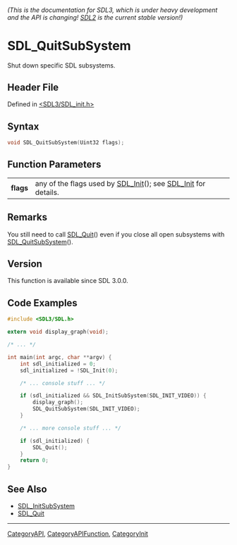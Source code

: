 ###### (This is the documentation for SDL3, which is under heavy development and the API is changing! [SDL2](https://wiki.libsdl.org/SDL2/) is the current stable version!)
# SDL_QuitSubSystem

Shut down specific SDL subsystems.

## Header File

Defined in [<SDL3/SDL_init.h>](https://github.com/libsdl-org/SDL/blob/main/include/SDL3/SDL_init.h)

## Syntax

```c
void SDL_QuitSubSystem(Uint32 flags);

```

## Function Parameters

|               |                                                                                        |
| ------------- | -------------------------------------------------------------------------------------- |
| **flags**     | any of the flags used by [SDL_Init](SDL_Init)(); see [SDL_Init](SDL_Init) for details. |

## Remarks

You still need to call [SDL_Quit](SDL_Quit)() even if you close all open
subsystems with [SDL_QuitSubSystem](SDL_QuitSubSystem)().

## Version

This function is available since SDL 3.0.0.

## Code Examples

```c
#include <SDL3/SDL.h>

extern void display_graph(void);

/* ... */

int main(int argc, char **argv) {
    int sdl_initialized = 0;
    sdl_initialized = !SDL_Init(0);

    /* ... console stuff ... */

    if (sdl_initialized && SDL_InitSubSystem(SDL_INIT_VIDEO)) {
        display_graph();
        SDL_QuitSubSystem(SDL_INIT_VIDEO);
    }

    /* ... more console stuff ... */

    if (sdl_initialized) {
        SDL_Quit();
    }
    return 0;
}
```

## See Also

- [SDL_InitSubSystem](SDL_InitSubSystem)
- [SDL_Quit](SDL_Quit)

----
[CategoryAPI](CategoryAPI), [CategoryAPIFunction](CategoryAPIFunction), [CategoryInit](CategoryInit)


